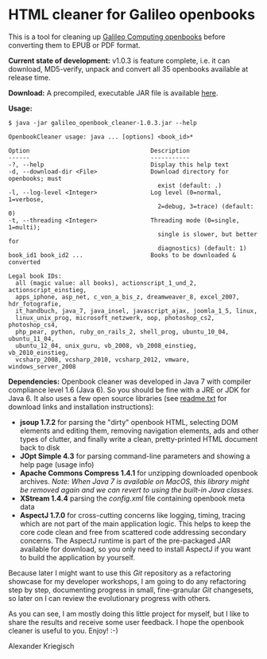 HTML cleaner for Galileo openbooks
==================================

This is a tool for cleaning up [Galileo Computing openbooks](http://www.galileocomputing.de/openbook)
before converting them to EPUB or PDF format.

__Current state of development:__ v1.0.3 is feature complete, i.e. it can download, MD5-verify, unpack
and convert all 35 openbooks available at release time.

__Download:__ A precompiled, executable JAR file is available
[here](http://scrum-master.de/download/GalileoOpenbookCleaner/galileo_openbook_cleaner-1.0.3.jar). 

__Usage:__

    $ java -jar galileo_openbook_cleaner-1.0.3.jar --help
    
    OpenbookCleaner usage: java ... [options] <book_id>*
    
    Option                                  Description
    ------                                  -----------
    -?, --help                              Display this help text
    -d, --download-dir <File>               Download directory for openbooks; must
                                              exist (default: .)
    -l, --log-level <Integer>               Log level (0=normal, 1=verbose,
                                              2=debug, 3=trace) (default: 0)
    -t, --threading <Integer>               Threading mode (0=single, 1=multi);
                                              single is slower, but better for
                                              diagnostics) (default: 1)
    book_id1 book_id2 ...                   Books to be downloaded & converted
    
    Legal book IDs:
      all (magic value: all books), actionscript_1_und_2, actionscript_einstieg,
      apps_iphone, asp_net, c_von_a_bis_z, dreamweaver_8, excel_2007, hdr_fotografie,
      it_handbuch, java_7, java_insel, javascript_ajax, joomla_1_5, linux,
      linux_unix_prog, microsoft_netzwerk, oop, photoshop_cs2, photoshop_cs4,
      php_pear, python, ruby_on_rails_2, shell_prog, ubuntu_10_04, ubuntu_11_04,
      ubuntu_12_04, unix_guru, vb_2008, vb_2008_einstieg, vb_2010_einstieg,
      vcsharp_2008, vcsharp_2010, vcsharp_2012, vmware, windows_server_2008

__Dependencies:__ Openbook cleaner was developed in Java 7 with compiler compliance level 1.6 (Java 6). So you
should be fine with a JRE or JDK for Java 6. It also uses a few open source libraries (see
[readme.txt](https://github.com/kriegaex/Galileo-Openbook-Cleaner/tree/v1.0_stable/galileo_openbook_cleaner/lib)
for download links and installation instructions):

  * __jsoup 1.7.2__ for parsing the "dirty" openbook HTML, selecting DOM elements and editing them, removing
    navigation elements, ads and other types of clutter, and finally write a clean, pretty-printed HTML
    document back to disk
  * __JOpt Simple 4.3__ for parsing command-line parameters and showing a help page (usage info)
  * __Apache Commons Compress 1.4.1__ for unzipping downloaded openbook archives. *Note: When Java 7 is
    available on MacOS, this library might be removed again and we can revert to using the built-in Java
    classes.*
  * __XStream 1.4.4__ parsing the *config.xml* file containing openbook meta data
  * __AspectJ 1.7.0__ for cross-cutting concerns like logging, timing, tracing which are not part of the
    main application logic. This helps to keep the core code clean and free from scattered code addressing
    secondary concerns. The AspectJ runtime is part of the pre-packaged JAR available for download, so you
    only need to install AspectJ if you want to build the application by yourself.

Because later I might want to use this *Git* repository as a refactoring showcase for my developer workshops,
I am going to do any refactoring step by step, documenting progress in small, fine-granular *Git* changesets,
so later on I can review the evolutionary progress with others.

As you can see, I am mostly doing this little project for myself, but I like to share the results and
receive some user feedback. I hope the openbook cleaner is useful to you. Enjoy! :-)

Alexander Kriegisch
